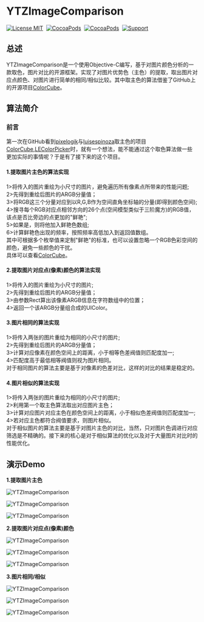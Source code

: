 YTZImageComparison
==============

[![License MIT](https://img.shields.io/badge/license-MIT-green.svg?style=flat)](https://raw.githubusercontent.com/Job-Yang/YTZImageComparison/master/LICENSE)&nbsp;
[![CocoaPods](http://img.shields.io/cocoapods/v/YTZImageComparison.svg?style=flat)](http://cocoapods.org/?q=YTZImageComparison)&nbsp;
[![CocoaPods](http://img.shields.io/cocoapods/p/YTZImageComparison.svg?style=flat)](http://cocoapods.org/?q=YTZImageComparison)&nbsp;
[![Support](https://img.shields.io/badge/support-iOS%208%2B%20-blue.svg?style=flat)](https://www.apple.com/nl/ios/)&nbsp;


##  总述

 YTZImageComparison是一个使用Objective-C编写，基于对图片颜色分析的一款取色，图片对比的开源框架。实现了对图片优势色（主色）的提取，取出图片对应点颜色、对图片进行简单的相同/相似比较。其中取主色的算法借鉴了GitHub上的开源项目[ColorCube](https://github.com/pixelogik/ColorCube)。

##  算法简介

### 前言
  第一次在GitHub看到[pixelogik](https://github.com/pixelogik)与[luisespinoza](https://github.com/luisespinoza)取主色的项目[ColorCube](https://github.com/pixelogik/ColorCube),[LEColorPicker](https://github.com/luisespinoza/LEColorPicker)时，就有一个想法，能不能通过这个取色算法做一些更加实际的事情呢？于是有了接下来的这个项目。


#### 1.提取图片主色的算法实现
  1>将传入的图片重绘为小尺寸的图片，避免遍历所有像素点所带来的性能问题;<br>
  2>先得到重绘后图片的ARGB分量值；<br>
  3>将RGB这三个分量对应到以R,G,B作为空间直角坐标轴的分量(即得到颜色空间);<br>
  4>搜寻每个RGB对应点相邻方向的26个点(空间模型类似于三阶魔方)的RGB值，该点是否比旁边的点更加的"鲜艳";<br>
  5>如果是，则将他加入鲜艳色数组;<br>
  6>计算鲜艳色出现的频率，按照频率高低加入到返回值数组。<br>
  其中可根据多个枚举值来定制"鲜艳"的标准，也可以设置忽略一个RGB色彩空间的颜色，避免一些颜色的干扰。<br>
  具体可以查看[ColorCube](https://github.com/pixelogik/ColorCube)。<br>
 
 
#### 2.提取图片对应点(像素)颜色的算法实现
  1>将传入的图片重绘为小尺寸的图片;<br>
  2>先得到重绘后图片的ARGB分量值；<br>
  3>由参数Rect算出该像素ARGB信息在字符数组中的位置；<br>
  4>返回一个该ARGB分量组合成的UIColor。<br>
 
 
#### 3.图片相同的算法实现
  1>将传入两张的图片重绘为相同的小尺寸的图片;<br>
  2>先得到重绘后图片的ARGB分量值；<br>
  3>计算对应像素在颜色空间上的距离，小于相等色差阀值则匹配度加一;<br>
  4>匹配度高于最低相等阀值则视为图片相同。<br>
  对于相同图片的算法主要是基于对像素的色差对比，这样的对比的结果是稳定的。


#### 4.图片相似的算法实现
  1>将传入两张的图片重绘为相同的小尺寸的图片;<br>
  2>利用第一个取主色算法取出对应图片主色；<br>
  3>计算对应图片对应主色在颜色空间上的距离，小于相似色差阀值则匹配度加一;<br>
  4>若对应主色都符合阀值要求，则图片相似。<br>
  对于相似图片的算法主要是基于对图片主色的对比，当然，只对图片色调进行对应筛选是不精确的。接下来的核心是对于相似算法的优化以及对于大量图片对比时的性能优化。
  
##  演示Demo

**1.提取图片主色**

![YTZImageComparison](https://github.com/Job-Yang/YTZImageComparison/blob/master/ScreenShots/%E5%8F%96%E4%BC%98%E5%8A%BF%E8%89%B21.png)

![YTZImageComparison](https://github.com/Job-Yang/YTZImageComparison/blob/master/ScreenShots/%E5%8F%96%E4%BC%98%E5%8A%BF%E8%89%B22.png)

![YTZImageComparison](https://github.com/Job-Yang/YTZImageComparison/blob/master/ScreenShots/%E5%8F%96%E4%BC%98%E5%8A%BF%E8%89%B23.png)


**2.提取图片对应点(像素)颜色**

![YTZImageComparison](https://github.com/Job-Yang/YTZImageComparison/blob/master/ScreenShots/%E8%8E%B7%E5%8F%96%E5%BD%93%E5%89%8D%E7%82%B9%E9%A2%9C%E8%89%B21.png)

![YTZImageComparison](https://github.com/Job-Yang/YTZImageComparison/blob/master/ScreenShots/%E8%8E%B7%E5%8F%96%E5%BD%93%E5%89%8D%E7%82%B9%E9%A2%9C%E8%89%B22.png)

![YTZImageComparison](https://github.com/Job-Yang/YTZImageComparison/blob/master/ScreenShots/%E8%8E%B7%E5%8F%96%E5%BD%93%E5%89%8D%E7%82%B9%E9%A2%9C%E8%89%B23.png)


**3.图片相同/相似**

![YTZImageComparison](https://github.com/Job-Yang/YTZImageComparison/blob/master/ScreenShots/%E5%9B%BE%E7%89%87%E5%AF%B9%E6%AF%941.png)

![YTZImageComparison](https://github.com/Job-Yang/YTZImageComparison/blob/master/ScreenShots/%E5%9B%BE%E7%89%87%E5%AF%B9%E6%AF%942.png)

![YTZImageComparison](https://github.com/Job-Yang/YTZImageComparison/blob/master/ScreenShots/%E5%9B%BE%E7%89%87%E5%AF%B9%E6%AF%943.png)

  

